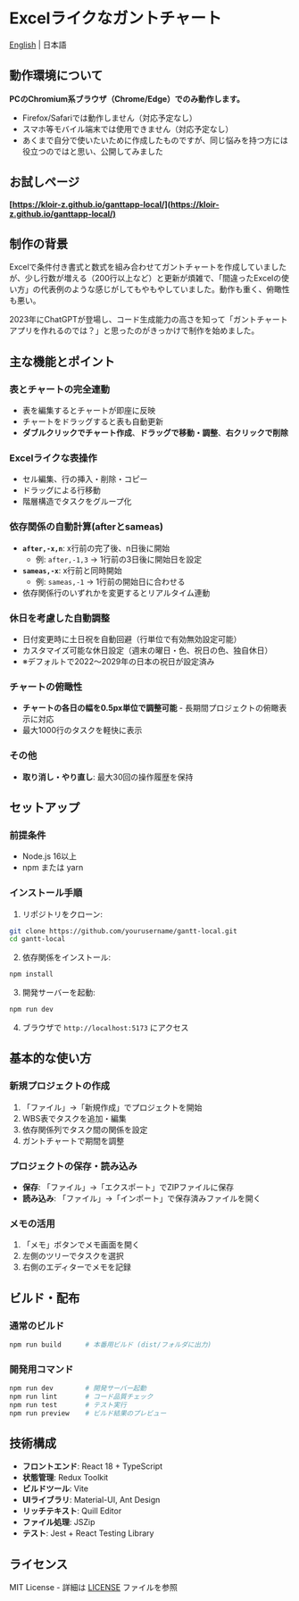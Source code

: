 # Excelライクなガントチャート

[English](README.en.md) | 日本語

##  動作環境について

**PCのChromium系ブラウザ（Chrome/Edge）でのみ動作します。**

- Firefox/Safariでは動作しません（対応予定なし）
- スマホ等モバイル端末では使用できません（対応予定なし）
- あくまで自分で使いたいために作成したものですが、同じ悩みを持つ方には役立つのではと思い、公開してみました

## お試しページ

**[https://kloir-z.github.io/ganttapp-local/](https://kloir-z.github.io/ganttapp-local/)**

## 制作の背景

Excelで条件付き書式と数式を組み合わせてガントチャートを作成していましたが、少し行数が増える（200行以上など）と更新が煩雑で、「間違ったExcelの使い方」の代表例のような感じがしてもやもやしていました。動作も重く、俯瞰性も悪い。

2023年にChatGPTが登場し、コード生成能力の高さを知って「ガントチャートアプリを作れるのでは？」と思ったのがきっかけで制作を始めました。

## 主な機能とポイント

### 表とチャートの完全連動
- 表を編集するとチャートが即座に反映
- チャートをドラッグすると表も自動更新
- **ダブルクリックでチャート作成**、**ドラッグで移動・調整**、**右クリックで削除**

### Excelライクな表操作
- セル編集、行の挿入・削除・コピー
- ドラッグによる行移動
- 階層構造でタスクをグループ化

### 依存関係の自動計算(afterとsameas)
- **`after,-x,n`**: x行前の完了後、n日後に開始
  - 例: `after,-1,3` → 1行前の3日後に開始日を設定
- **`sameas,-x`**: x行前と同時開始  
  - 例: `sameas,-1` → 1行前の開始日に合わせる
- 依存関係行のいずれかを変更するとリアルタイム連動

### 休日を考慮した自動調整
- 日付変更時に土日祝を自動回避（行単位で有効無効設定可能）
- カスタマイズ可能な休日設定（週末の曜日・色、祝日の色、独自休日）
- ※デフォルトで2022～2029年の日本の祝日が設定済み

### チャートの俯瞰性
- **チャートの各日の幅を0.5px単位で調整可能** - 長期間プロジェクトの俯瞰表示に対応
- 最大1000行のタスクを軽快に表示

### その他
- **取り消し・やり直し**: 最大30回の操作履歴を保持

## セットアップ

### 前提条件
- Node.js 16以上
- npm または yarn

### インストール手順

1. リポジトリをクローン:
```bash
git clone https://github.com/yourusername/gantt-local.git
cd gantt-local
```

2. 依存関係をインストール:
```bash
npm install
```

3. 開発サーバーを起動:
```bash
npm run dev
```

4. ブラウザで `http://localhost:5173` にアクセス

## 基本的な使い方

### 新規プロジェクトの作成
1. 「ファイル」→「新規作成」でプロジェクトを開始
2. WBS表でタスクを追加・編集
3. 依存関係列でタスク間の関係を設定
4. ガントチャートで期間を調整

### プロジェクトの保存・読み込み
- **保存**: 「ファイル」→「エクスポート」でZIPファイルに保存
- **読み込み**: 「ファイル」→「インポート」で保存済みファイルを開く

### メモの活用
1. 「メモ」ボタンでメモ画面を開く
2. 左側のツリーでタスクを選択
3. 右側のエディターでメモを記録

## ビルド・配布

### 通常のビルド
```bash
npm run build      # 本番用ビルド (dist/フォルダに出力)
```

### 開発用コマンド
```bash
npm run dev        # 開発サーバー起動
npm run lint       # コード品質チェック
npm run test       # テスト実行
npm run preview    # ビルド結果のプレビュー
```

## 技術構成

- **フロントエンド**: React 18 + TypeScript
- **状態管理**: Redux Toolkit  
- **ビルドツール**: Vite
- **UIライブラリ**: Material-UI, Ant Design
- **リッチテキスト**: Quill Editor
- **ファイル処理**: JSZip
- **テスト**: Jest + React Testing Library

## ライセンス

MIT License - 詳細は [LICENSE](LICENSE) ファイルを参照
